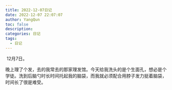 ```yaml
---
title: 2022-12-07日记
date: 2022-12-07 22:07:07
author: YangQun
toc: false
description:
categories: 日记
tags:
  - 日记
---
```


​        12月7日。

​        晚上理了个发，去的我常去的那家理发馆。今天给我洗头的是个生面孔，想必是个学徒。洗到后脑勺时长时间托起我的脑袋，而我就必须配合用脖子发力挺着脑袋，时间长了很是难受。

